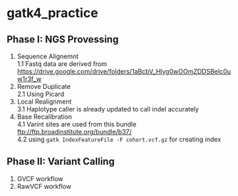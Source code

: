 # gatk4_practice

## Phase I: NGS Provessing 
  1. Sequence Alignemnt <br>
     1.1 Fastq data are derived from https://drive.google.com/drive/folders/1aBcbV_Hlyg0wOOmZDDSBeIc0uw1r3f_w
  2. Remove Duplicate <br>
    2.1 Using Picard
  3. Local Realignment <br>
    3.1 Haplotype caller is already updated to call indel accurately
  4. Base Recalibration <br>
    4.1 Varint sites are used from this bundle ftp://ftp.broadinstitute.org/bundle/b37/ <br>
      4.2 using `gatk IndexFeatureFile -F cohort.vcf.gz` for creating index
 
## Phase II: Variant Calling 
  1. GVCF workflow
  2. RawVCF workflow
